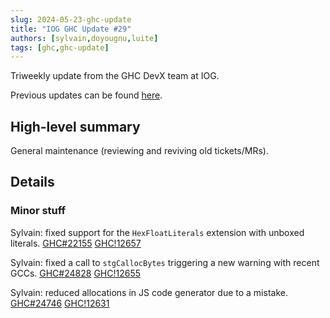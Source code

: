 ```yaml
---
slug: 2024-05-23-ghc-update
title: "IOG GHC Update #29"
authors: [sylvain,doyougnu,luite]
tags: [ghc,ghc-update]
---
```


Triweekly update from the GHC DevX team at IOG.

<!-- truncate -->

Previous updates can be found [here](https://engineering.iog.io/tags/ghc-update).

## High-level summary

General maintenance (reviewing and reviving old tickets/MRs).

## Details


### Minor stuff

Sylvain: fixed support for the `HexFloatLiterals` extension with unboxed literals. [GHC#22155](https://gitlab.haskell.org/ghc/ghc/-/issues/22155) [GHC!12657](https://gitlab.haskell.org/ghc/ghc/-/merge_requests/12657)

Sylvain: fixed a call to `stgCallocBytes` triggering a new warning with recent GCCs. [GHC#24828](https://gitlab.haskell.org/ghc/ghc/-/issues/24828) [GHC!12655](https://gitlab.haskell.org/ghc/ghc/-/merge_requests/12655)

Sylvain: reduced allocations in JS code generator due to a mistake. [GHC#24746](https://gitlab.haskell.org/ghc/ghc/-/issues/24746) [GHC!12631](https://gitlab.haskell.org/ghc/ghc/-/merge_requests/12631)
